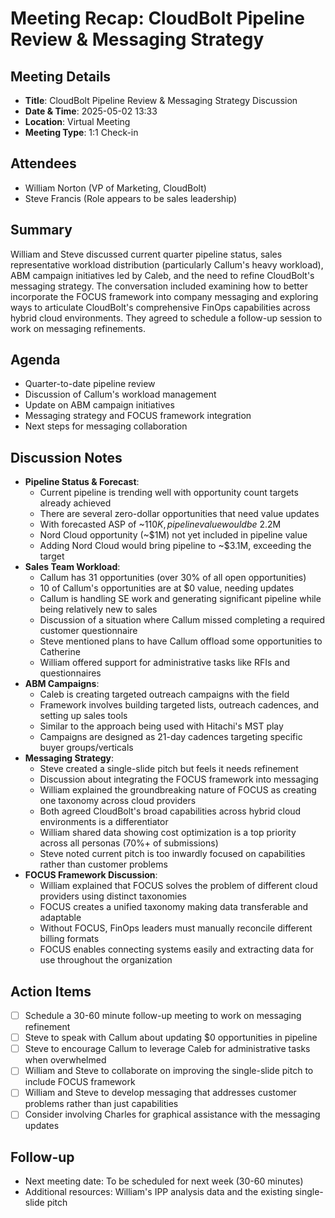 # Meeting Recap: CloudBolt Pipeline Review & Messaging Strategy

## Meeting Details
- **Title**: CloudBolt Pipeline Review & Messaging Strategy Discussion
- **Date & Time**: 2025-05-02 13:33
- **Location**: Virtual Meeting
- **Meeting Type**: 1:1 Check-in

## Attendees
- William Norton (VP of Marketing, CloudBolt)
- Steve Francis (Role appears to be sales leadership)

## Summary
William and Steve discussed current quarter pipeline status, sales representative workload distribution (particularly Callum's heavy workload), ABM campaign initiatives led by Caleb, and the need to refine CloudBolt's messaging strategy. The conversation included examining how to better incorporate the FOCUS framework into company messaging and exploring ways to articulate CloudBolt's comprehensive FinOps capabilities across hybrid cloud environments. They agreed to schedule a follow-up session to work on messaging refinements.

## Agenda
- Quarter-to-date pipeline review
- Discussion of Callum's workload management
- Update on ABM campaign initiatives
- Messaging strategy and FOCUS framework integration
- Next steps for messaging collaboration

## Discussion Notes
- **Pipeline Status & Forecast**:
    - Current pipeline is trending well with opportunity count targets already achieved
    - There are several zero-dollar opportunities that need value updates
    - With forecasted ASP of ~$110K, pipeline value would be ~$2.2M
    - Nord Cloud opportunity (~$1M) not yet included in pipeline value
    - Adding Nord Cloud would bring pipeline to ~$3.1M, exceeding the target
- **Sales Team Workload**:
    - Callum has 31 opportunities (over 30% of all open opportunities)
    - 10 of Callum's opportunities are at $0 value, needing updates
    - Callum is handling SE work and generating significant pipeline while being relatively new to sales
    - Discussion of a situation where Callum missed completing a required customer questionnaire
    - Steve mentioned plans to have Callum offload some opportunities to Catherine
    - William offered support for administrative tasks like RFIs and questionnaires
- **ABM Campaigns**:
    - Caleb is creating targeted outreach campaigns with the field
    - Framework involves building targeted lists, outreach cadences, and setting up sales tools
    - Similar to the approach being used with Hitachi's MST play
    - Campaigns are designed as 21-day cadences targeting specific buyer groups/verticals
- **Messaging Strategy**:
    - Steve created a single-slide pitch but feels it needs refinement
    - Discussion about integrating the FOCUS framework into messaging
    - William explained the groundbreaking nature of FOCUS as creating one taxonomy across cloud providers
    - Both agreed CloudBolt's broad capabilities across hybrid cloud environments is a differentiator
    - William shared data showing cost optimization is a top priority across all personas (70%+ of submissions)
    - Steve noted current pitch is too inwardly focused on capabilities rather than customer problems
- **FOCUS Framework Discussion**:
    - William explained that FOCUS solves the problem of different cloud providers using distinct taxonomies
    - FOCUS creates a unified taxonomy making data transferable and adaptable
    - Without FOCUS, FinOps leaders must manually reconcile different billing formats
    - FOCUS enables connecting systems easily and extracting data for use throughout the organization

## Action Items
- [ ] Schedule a 30-60 minute follow-up meeting to work on messaging refinement
- [ ] Steve to speak with Callum about updating $0 opportunities in pipeline
- [ ] Steve to encourage Callum to leverage Caleb for administrative tasks when overwhelmed
- [ ] William and Steve to collaborate on improving the single-slide pitch to include FOCUS framework
- [ ] William and Steve to develop messaging that addresses customer problems rather than just capabilities
- [ ] Consider involving Charles for graphical assistance with the messaging updates

## Follow-up
- Next meeting date: To be scheduled for next week (30-60 minutes)
- Additional resources: William's IPP analysis data and the existing single-slide pitch